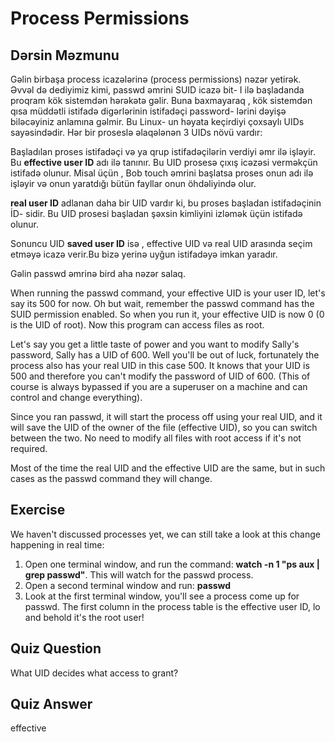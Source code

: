 # Process Permissions

## Dərsin Məzmunu


Gəlin birbaşa process icazələrinə (process permissions) nəzər yetirək. Əvvəl də dediyimiz kimi, passwd əmrini SUID icazə bit- I ilə başladanda proqram kök sistemdən hərəkətə gəlir. Buna baxmayaraq , kök sistemdən qısa müddətli istifadə digərlərinin istifadəçi password- lərini dəyişə biləcəyiniz anlamına gəlmir.
Bu Linux- un həyata keçirdiyi çoxsaylı UIDs sayəsindədir. Hər bir proseslə əlaqələnən 3 UIDs növü vardır:

Başladılan proses istifadəçi və ya qrup istifadəçilərin verdiyi əmr ilə işləyir. Bu  <b>effective user ID</b> adı ilə tanınır. Bu UID prosesə çıxış icəzəsi verməkçün istifadə olunur. Misal üçün , Bob touch əmrini başlatsa proses onun adı ilə işləyir və onun yaratdığı bütün fayllar onun öhdəliyində olur.

<b>real user ID</b> adlanan daha bir UID vardır ki, bu proses başladan istifadəçinin İD- sidir. Bu UID prosesi başladan şəxsin kimliyini izləmək üçün istifadə olunur.

Sonuncu UID <b>saved user ID</b>  isə , effective UID və real UID arasında seçim etməyə icazə verir.Bu bizə yerinə uyğun istifadəyə imkan yaradır. 

Gəlin passwd əmrinə bird aha nəzər salaq.

When running the passwd command, your effective UID is your user ID, let's say its 500 for now. Oh but wait, remember the passwd command has the SUID permission enabled. So when you run it, your effective UID is now 0 (0 is the UID of root). Now this program can access files as root.

Let's say you get a little taste of power and you want to modify Sally's password, Sally has a UID of 600. Well you'll be out of luck, fortunately the process also has your real UID in this case 500. It knows that your UID is 500 and therefore you can't modify the password of UID of 600. (This of course is always bypassed if you are a superuser on a machine and can control and change everything).

Since you ran passwd, it will start the process off using your real UID, and it will save the UID of the owner of the file (effective UID), so you can switch between the two. No need to modify all files with root access if it's not required. 

Most of the time the real UID and the effective UID are the same, but in such cases as the passwd command they will change.

## Exercise

We haven't discussed processes yet, we can still take a look at this change happening in real time: 

<ol>
<li>Open one terminal window, and run the command: <b>watch -n 1 "ps aux | grep passwd"</b>. This will watch for the passwd process.</li>
<li>Open a second terminal window and run: <b>passwd</b></li>
<li>Look at the first terminal window, you'll see a process come up for passwd. The first column in the process table is the effective user ID, lo and behold it's the root user!</li>
</ol>

## Quiz Question

What UID decides what access to grant?

## Quiz Answer

effective
